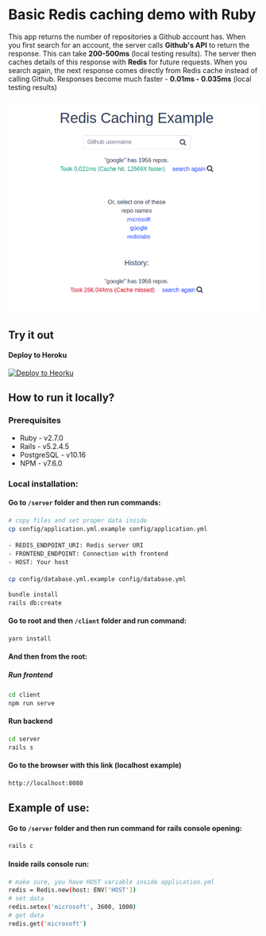 # Basic Redis caching demo with Ruby

This app returns the number of repositories a Github account has. When you first search for an account, the server calls **Github's API** to return the response. This can take **200-500ms** (local testing results). The server then caches details of this response with **Redis** for future requests. When you search again, the next response comes directly from Redis cache instead of calling Github. Responses become much faster - **0.01ms - 0.035ms** (local testing results)

![How it works](server/public/example.png)

## Try it out

#### Deploy to Heroku

<p>
  <a href="" target="_blank">
      <img src="https://www.herokucdn.com/deploy/button.svg" alt="Deploy to Heorku" />
  </a>
</p>

## How to run it locally?

### Prerequisites

- Ruby - v2.7.0
- Rails - v5.2.4.5
- PostgreSQL - v10.16
- NPM - v7.6.0

### Local installation:

#### Go to `/server` folder and then run commands:

```sh
# copy files and set proper data inside
cp config/application.yml.example config/application.yml

- REDIS_ENDPOINT_URI: Redis server URI
- FRONTEND_ENDPOINT: Connection with frontend
- HOST: Your host

cp config/database.yml.example config/database.yml
```

```sh
bundle install
rails db:create
```

#### Go to root and then `/client` folder and run command:

```sh
yarn install
```

#### And then from the root:

##### Run frontend

```sh
cd client
npm run serve
```

#### Run backend

```sh
cd server
rails s
```

#### Go to the browser with this link (localhost example)

```sh
http://localhost:8080
```

## Example of use:

#### Go to `/server` folder and then run command for rails console opening:

```sh
rails c
```

#### Inside rails console run:

```sh
# make sure, you have HOST variable inside application.yml
redis = Redis.new(host: ENV['HOST'])
# set data
redis.setex('microsoft', 3600, 1000)
# get data
redis.get('microsoft')
```
